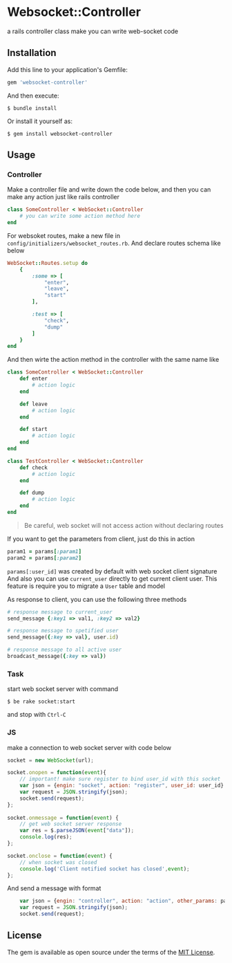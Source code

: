 # Websocket::Controller

a rails controller class make you can write web-socket code

## Installation

Add this line to your application's Gemfile:

```ruby
gem 'websocket-controller'
```

And then execute:

    $ bundle install

Or install it yourself as:

    $ gem install websocket-controller

## Usage

### Controller

Make a controller file and write down the code below, and then you can make any action just like rails controller

```ruby
class SomeController < WebSocket::Controller
	# you can write some action method here
end
```

For websoket routes, make a new file in `config/initializers/websocket_routes.rb`.
And declare routes schema like below

```ruby
WebSocket::Routes.setup do
	{
		:some => [
			"enter", 
			"leave", 
			"start"
		],

		:test => [
			"check", 
			"dump"
		]
	}
end
```

And then wirte the action method in the controller with the same name like

```ruby
class SomeController < WebSocket::Controller
	def enter
		# action logic
	end

	def leave
		# action logic
	end

	def start
		# action logic
	end
end

class TestController < WebSocket::Controller
	def check
		# action logic
	end

	def dump
		# action logic
	end
end
```

> Be careful, web socket will not access action without declaring routes

If you want to get the parameters from client, just do this in action

```ruby
param1 = params[:param1]
param2 = params[:param2]
```

`params[:user_id]` was created by default with web socket client signature
And also you can use `current_user` directly to get current client user. This feature is require you to migrate a `User` table and model

As response to client, you can use the following three methods

```ruby
# response message to current_user
send_message {:key1 => val1, :key2 => val2}

# response message to spetified user
send_message({:key => val}, user.id)

# response message to all active user
broadcast_message({:key => val})
```

### Task

start web socket server with command

    $ be rake socket:start

and stop with `Ctrl-C`

### JS

make a connection to web socket server with code below

```javascript
socket = new WebSocket(url);

socket.onopen = function(event){
	// important! make sure register to bind user_id with this socket
	var json = {engin: "socket", action: "register", user_id: user_id}
	var request = JSON.stringify(json);
	socket.send(request);
};
	
socket.onmessage = function(event) { 
	// get web socket server response
	var res = $.parseJSON(event["data"]);
	console.log(res);
}; 

socket.onclose = function(event) { 
	// when socket was closed
	console.log('Client notified socket has closed',event); 
};
```

And send a message with format

```javascript
	var json = {engin: "controller", action: "action", other_params: params}
	var request = JSON.stringify(json);
	socket.send(request);
```

## License

The gem is available as open source under the terms of the [MIT License](http://opensource.org/licenses/MIT).

